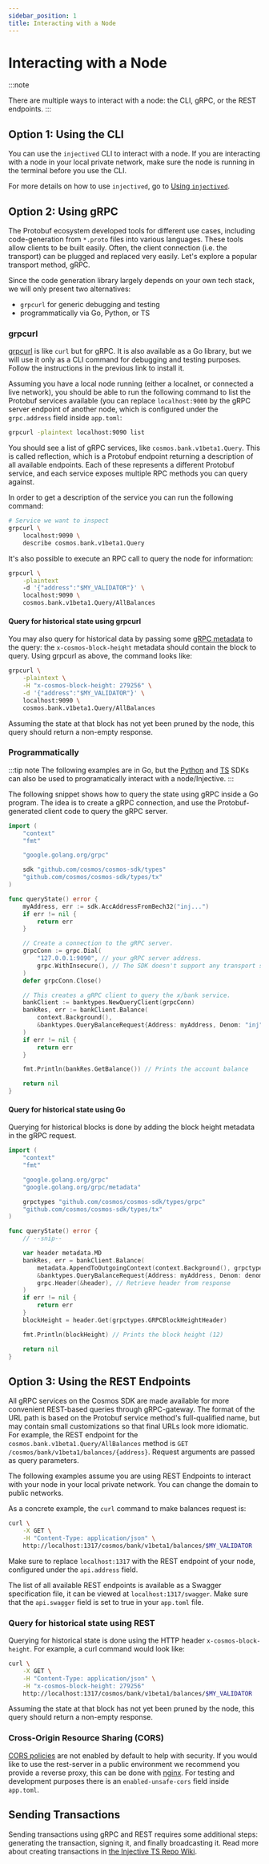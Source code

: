 ```yaml
---
sidebar_position: 1
title: Interacting with a Node
---
```


# Interacting with a Node

:::note

There are multiple ways to interact with a node: the CLI, gRPC, or the REST endpoints. 
:::

## Option 1: Using the CLI

You can use the `injectived` CLI to interact with a node. If you are interacting with a node in your local private network, make sure the node is running in the terminal before you use the CLI.

For more details on how to use `injectived`, go to [Using `injectived`](../develop/tools/injectived/02_using.md).

## Option 2: Using gRPC

The Protobuf ecosystem developed tools for different use cases, including code-generation from `*.proto` files into various languages. These tools allow clients to be built easily. Often, the client connection (i.e. the transport) can be plugged and replaced very easily. Let's explore a popular transport method, gRPC.

Since the code generation library largely depends on your own tech stack, we will only present two alternatives:

- `grpcurl` for generic debugging and testing
- programmatically via Go, Python, or TS

### grpcurl

[grpcurl](https://github.com/fullstorydev/grpcurl) is like `curl` but for gRPC. It is also available as a Go library, but we will use it only as a CLI command for debugging and testing purposes. Follow the instructions in the previous link to install it.

Assuming you have a local node running (either a localnet, or connected a live network), you should be able to run the following command to list the Protobuf services available (you can replace `localhost:9000` by the gRPC server endpoint of another node, which is configured under the `grpc.address` field inside `app.toml`:

```bash
grpcurl -plaintext localhost:9090 list
```

You should see a list of gRPC services, like `cosmos.bank.v1beta1.Query`. This is called reflection, which is a Protobuf endpoint returning a description of all available endpoints. Each of these represents a different Protobuf service, and each service exposes multiple RPC methods you can query against.

In order to get a description of the service you can run the following command:

```bash
# Service we want to inspect
grpcurl \
    localhost:9090 \
    describe cosmos.bank.v1beta1.Query                  
```

It's also possible to execute an RPC call to query the node for information:

```bash
grpcurl \
    -plaintext
    -d '{"address":"$MY_VALIDATOR"}' \
    localhost:9090 \
    cosmos.bank.v1beta1.Query/AllBalances
```

#### Query for historical state using grpcurl

You may also query for historical data by passing some [gRPC metadata](https://github.com/grpc/grpc-go/blob/master/Documentation/grpc-metadata.md) to the query: the `x-cosmos-block-height` metadata should contain the block to query. Using grpcurl as above, the command looks like:

```bash
grpcurl \
    -plaintext \
    -H "x-cosmos-block-height: 279256" \
    -d '{"address":"$MY_VALIDATOR"}' \
    localhost:9090 \
    cosmos.bank.v1beta1.Query/AllBalances
```

Assuming the state at that block has not yet been pruned by the node, this query should return a non-empty response.

### Programmatically

:::tip note
The following examples are in Go, but the [Python](../../../develop/tools/injectivepy/) and [TS](../../../develop/tools/injectivets/) SDKs can also be used to programatically interact with a node/Injective.
:::

The following snippet shows how to query the state using gRPC inside a Go program. The idea is to create a gRPC connection, and use the Protobuf-generated client code to query the gRPC server.

```go
import (
    "context"
    "fmt"

	"google.golang.org/grpc"

    sdk "github.com/cosmos/cosmos-sdk/types"
	"github.com/cosmos/cosmos-sdk/types/tx"
)

func queryState() error {
    myAddress, err := sdk.AccAddressFromBech32("inj...")
    if err != nil {
        return err
    }

    // Create a connection to the gRPC server.
    grpcConn := grpc.Dial(
        "127.0.0.1:9090", // your gRPC server address.
        grpc.WithInsecure(), // The SDK doesn't support any transport security mechanism.
    )
    defer grpcConn.Close()

    // This creates a gRPC client to query the x/bank service.
    bankClient := banktypes.NewQueryClient(grpcConn)
    bankRes, err := bankClient.Balance(
        context.Background(),
        &banktypes.QueryBalanceRequest{Address: myAddress, Denom: "inj"},
    )
    if err != nil {
        return err
    }

    fmt.Println(bankRes.GetBalance()) // Prints the account balance

    return nil
}
```

#### Query for historical state using Go

Querying for historical blocks is done by adding the block height metadata in the gRPC request.

```go
import (
    "context"
    "fmt"

    "google.golang.org/grpc"
    "google.golang.org/grpc/metadata"

    grpctypes "github.com/cosmos/cosmos-sdk/types/grpc"
	"github.com/cosmos/cosmos-sdk/types/tx"
)

func queryState() error {
    // --snip--

    var header metadata.MD
    bankRes, err = bankClient.Balance(
        metadata.AppendToOutgoingContext(context.Background(), grpctypes.GRPCBlockHeightHeader, "12"), // Add metadata to request
        &banktypes.QueryBalanceRequest{Address: myAddress, Denom: denom},
        grpc.Header(&header), // Retrieve header from response
    )
    if err != nil {
        return err
    }
    blockHeight = header.Get(grpctypes.GRPCBlockHeightHeader)

    fmt.Println(blockHeight) // Prints the block height (12)

    return nil
}
```

[//]: # (### CosmJS)

[//]: # ()
[//]: # (CosmJS documentation can be found at [https://cosmos.github.io/cosmjs]&#40;https://cosmos.github.io/cosmjs&#41;. As of January 2021, CosmJS documentation is still work in progress.)

## Option 3: Using the REST Endpoints

All gRPC services on the Cosmos SDK are made available for more convenient REST-based queries through gRPC-gateway. The format of the URL path is based on the Protobuf service method's full-qualified name, but may contain small customizations so that final URLs look more idiomatic. For example, the REST endpoint for the `cosmos.bank.v1beta1.Query/AllBalances` method is `GET /cosmos/bank/v1beta1/balances/{address}`. Request arguments are passed as query parameters.

The following examples assume you are using REST Endpoints to interact with your node in your local private network. You can change the domain to public networks.

As a concrete example, the `curl` command to make balances request is:

```bash
curl \
    -X GET \
    -H "Content-Type: application/json" \
    http://localhost:1317/cosmos/bank/v1beta1/balances/$MY_VALIDATOR
```

Make sure to replace `localhost:1317` with the REST endpoint of your node, configured under the `api.address` field.

The list of all available REST endpoints is available as a Swagger specification file, it can be viewed at `localhost:1317/swagger`. Make sure that the `api.swagger` field is set to true in your `app.toml` file.

### Query for historical state using REST

Querying for historical state is done using the HTTP header `x-cosmos-block-height`. For example, a curl command would look like:

```bash
curl \
    -X GET \
    -H "Content-Type: application/json" \
    -H "x-cosmos-block-height: 279256"
    http://localhost:1317/cosmos/bank/v1beta1/balances/$MY_VALIDATOR
```

Assuming the state at that block has not yet been pruned by the node, this query should return a non-empty response.

### Cross-Origin Resource Sharing (CORS)

[CORS policies](https://developer.mozilla.org/en-US/docs/Web/HTTP/CORS) are not enabled by default to help with security. If you would like to use the rest-server in a public environment we recommend you provide a reverse proxy, this can be done with [nginx](https://www.nginx.com/). For testing and development purposes there is an `enabled-unsafe-cors` field inside `app.toml`.

## Sending Transactions

Sending transactions using gRPC and REST requires some additional steps: generating the transaction, signing it, and finally broadcasting it. Read more about creating transactions in [the Injective TS Repo Wiki](https://github.com/InjectiveLabs/injective-ts/wiki/03Transactions).
